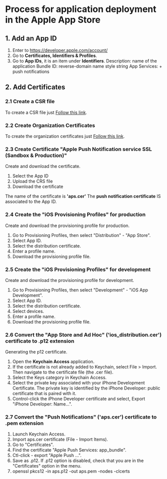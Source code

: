 # Process for application deployment in the Apple App Store

## 1. Add an App ID
1. Enter to https://developer.apple.com/account/
2. Go to **Certificates, Identifiers & Profiles**.
3. Go to **App IDs**, it is an item under **Identifiers**.
Description: name of the application
Bundle ID: reverse-domain name style string
App Services: + push notifications


## 2. Add Certificates

### 2.1 Create a CSR file
To create a CSR file just [Follow this link](./csr.md).

### 2.2 Create Organization Certificates
To create the organization certificates just [Follow this link](./organization.md).

### 2.3 Create Certificate "Apple Push Notification service SSL (Sandbox & Production)"
Create and download the certificate.

1. Select the App ID
2. Upload the CRS file
3. Download the certificate

The name of the certificate is **'aps.cer'**
The **push notification certificate** IS associated to the App ID.


### 2.4 Create the "iOS Provisioning Profiles" for production
Create and download the provisioning profile for production.

1. Go to Provisioning Profiles, then select "Distribution" - "App Store".
2. Select App ID.
3. Select the distribution certificate.
4. Enter a profile name.
5. Download the provisioning profile file.


### 2.5 Create the "iOS Provisioning Profiles" for development
Create and download the provisioning profile for development.

1. Go to Provisioning Profiles, then select "Development" - "iOS App Development".
2. Select App ID.
3. Select the distribution certificate.
4. Select devices.
5. Enter a profile name.
6. Download the provisioning profile file.


### 2.6 Convert the "App Store and Ad Hoc" ('ios_distribution.cer') certificate to .p12 extension
Generating the p12 certificate.

1. Open the **Keychain Access** application.
2. If the certificate is not already added to Keychain, select File > Import. 
Then navigate to the certificate file (the .cer file).
3. Select the Keys category in Keychain Access.
4. Select the private key associated with your iPhone Development Certificate. The private key is identified by the iPhone Developer: public certificate that is paired with it.
5. Control-click the iPhone Developer certificate and select, Export "iPhone Developer: Name...".


### 2.7 Convert the "Push Notifications" ('aps.cer') certificate to .pem extension

1. Launch Keychain Access.
2. Import aps.cer certificate (File - Import Items).
3. Go to "Certificates".
3. Find the certificate "Apple Push Services: app_bundle". 
4. Ctl-click - export "Apple Push ...". 
5. Save as .p12. If .p12 option is disabled, check that you are in the "Certificates" option in the menu.
6. openssl pkcs12 -in aps.p12 -out aps.pem -nodes -clcerts
